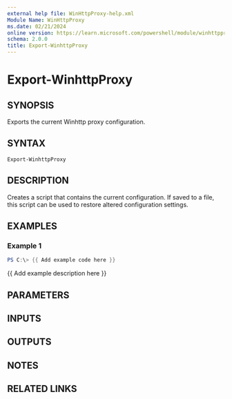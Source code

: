 ```yaml
---
external help file: WinHttpProxy-help.xml
Module Name: WinHttpProxy
ms.date: 02/21/2024
online version: https://learn.microsoft.com/powershell/module/winhttpproxy/export-winhttpproxy?view=windowsserver2025-ps&wt.mc_id=ps-gethelp
schema: 2.0.0
title: Export-WinhttpProxy
---
```


# Export-WinhttpProxy

## SYNOPSIS
Exports the current Winhttp proxy configuration.

## SYNTAX

```
Export-WinhttpProxy
```

## DESCRIPTION

Creates a script that contains the current configuration. If saved to a file, this script can be
used to restore altered configuration settings.

## EXAMPLES

### Example 1

```powershell
PS C:\> {{ Add example code here }}
```

{{ Add example description here }}

## PARAMETERS

## INPUTS

## OUTPUTS

## NOTES

## RELATED LINKS
